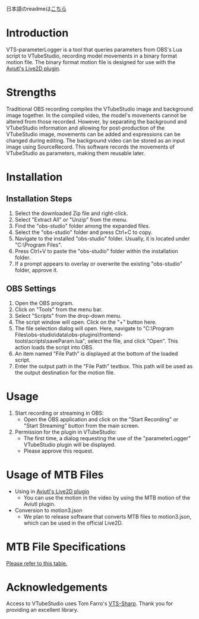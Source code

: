 日本語のreadmeは[こちら](ReadMeJp.md)

# Introduction
VTS-parameterLogger is a tool that queries parameters from OBS's Lua script to VTubeStudio, recording model movements in a binary format motion file. The binary format motion file is designed for use with the [Aviutl's Live2D plugin](https://ganeesya.github.io/SupportPage/dl/Live2DDrawer/intro.html).

# Strengths
Traditional OBS recording compiles the VTubeStudio image and background image together. In the compiled video, the model's movements cannot be altered from those recorded. However, by separating the background and VTubeStudio information and allowing for post-production of the VTubeStudio image, movements can be added and expressions can be changed during editing. The background video can be stored as an input image using SourceRecord. This software records the movements of VTubeStudio as parameters, making them reusable later.

# Installation

## Installation Steps

1. Select the downloaded Zip file and right-click.
1. Select "Extract All" or "Unzip" from the menu.
1. Find the "obs-studio" folder among the expanded files.
1. Select the "obs-studio" folder and press Ctrl+C to copy.
1. Navigate to the installed "obs-studio" folder. Usually, it is located under "C:\Program Files".
1. Press Ctrl+V to paste the "obs-studio" folder within the installation folder.
1. If a prompt appears to overlay or overwrite the existing "obs-studio" folder, approve it.

## OBS Settings

1. Open the OBS program.
1. Click on "Tools" from the menu bar.
1. Select "Scripts" from the drop-down menu.
1. The script window will open. Click on the "+" button here.
1. The file selection dialog will open. Here, navigate to "C:\Program Files\obs-studio\data\obs-plugins\frontend-tools\scripts\saveParam.lua", select the file, and click "Open". This action loads the script into OBS.
1. An item named "File Path" is displayed at the bottom of the loaded script.
1. Enter the output path in the "File Path" textbox. This path will be used as the output destination for the motion file.

# Usage

1. Start recording or streaming in OBS:
    * Open the OBS application and click on the "Start Recording" or "Start Streaming" button from the main screen.
1. Permission for the plugin in VTubeStudio:
    * The first time, a dialog requesting the use of the "parameterLogger" VTubeStudio plugin will be displayed.
    * Please approve this request.

# Usage of MTB Files

* Using in [Aviutl's Live2D plugin](https://ganeesya.github.io/SupportPage/dl/Live2DDrawer/intro.html)
    * You can use the motion in the video by using the MTB motion of the Aviutl plugin.
* Conversion to motion3.json
    * We plan to release software that converts MTB files to motion3.json, which can be used in the official Live2D.

# MTB File Specifications

[Please refer to this table.](mtb_specs.md)

# Acknowledgements

Access to VTubeStudio uses Tom Farro's [VTS-Sharp](https://github.com/FomTarro/VTS-Sharp). Thank you for providing an excellent library.